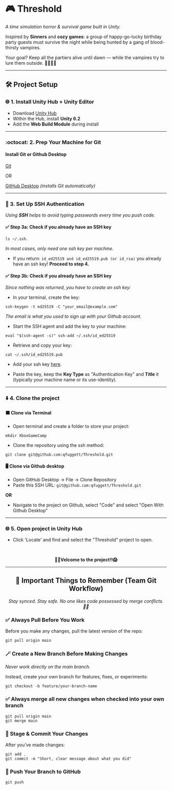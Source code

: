 # 🎮 Threshold

*A time simulation horror & survival game built in Unity.*

Inspired by **Sinners** and **cozy games**: a group of happy-go-lucky birthday party guests must survive the night while being hunted by a gang of blood-thirsty vampires.  

Your goal? Keep all the partiers alive until dawn — while the vampires try to lure them outside. 🎂🧛🏽‍♀️

---
## 🛠️ Project Setup

### 🌐 1. Install Unity Hub + Unity Editor
- Download [Unity Hub](https://unity.com/download)
- Within the Hub, install **Unity 6.2**
- Add the **Web Build Module** during install

---

### :octocat: 2. Prep Your Machine for Git

#### Install Git or Github Desktop
[Git](https://git-scm.com/downloads)

  OR
  
[GitHub Desktop](https://desktop.github.com) *(installs Git automatically)*

---

### 🔐 3. Set Up SSH Authentication

_Using **SSH** helps to avoid typing passwords every time you push code._

#### ✅ Step 3a: Check if you already have an SSH key

`ls ~/.ssh`. 

_In most cases, only need one ssh key per machine._ 

- If you return:
`id_ed25519 and id_ed25519.pub (or id_rsa)`
you already have an ssh key! **Proceed to step 4.** 

#### ✅ Step 3b: Check if you already have an SSH key
_Since nothing was returned, you have to create an ssh key:_<br/>
- In your terminal, create the key: 

`ssh-keygen -t ed25519 -C "your_email@example.com"`

_The email is what you used to sign up with your Github account._

- Start the SSH agent and add the key to your machine: 

`eval "$(ssh-agent -s)"
ssh-add ~/.ssh/id_ed25519`

- Retrieve and copy your key:

`cat ~/.ssh/id_ed25519.pub`

- Add your ssh key <a href="https://github.com/settings/ssh/new">here</a>.

- Paste the key, keep the **Key Type** as "Authentication Key" and **Title** it (typically your machine name or its use-identity).

---

### :arrow_down: 4. Clone the project

#### ⬛ Clone via Terminal

- Open terminal and create a folder to store your project:

`mkdir XboxGameCamp`

- Clone the repository using the ssh method: 

`git clone git@github.com:qfuggett/Threshold.git`

#### 🖥️ Clone via Github desktop

- Open GitHub Desktop → File → Clone Repository
- Paste this SSH URL: `git@github.com:qfuggett/Threshold.git`

**OR**

- Navigate to the project on Github, select "Code" and select "Open With Github Desktop"

---

### 🌐 5. Open project in Unity Hub

- Click 'Locate' and find and select the "Threshold" project to open.
<br/>

**<div align="center">🧛🏽Velcome to the project!!😱</div>**

---

## <div align="center">🧠 Important Things to Remember (Team Git Workflow)</div>

_<div align="center">Stay synced. Stay safe. No one likes code possessed by merge conflicts. 🧟‍♂️</div>_

### ✅ Always Pull Before You Work
Before you make any changes, pull the latest version of the repo:

`git pull origin main`

### 🪄 Create a New Branch Before Making Changes
_Never work directly on the main branch._

Instead, create your own branch for features, fixes, or experiments:

`git checkout -b feature/your-branch-name`

### ✅ Always merge all new changes when checked into your own branch

```
git pull origin main
git merge main
```

### 💾 Stage & Commit Your Changes
After you’ve made changes:

```
git add .
git commit -m "Short, clear message about what you did"
```

### 🚀 Push Your Branch to GitHub
`git push`
